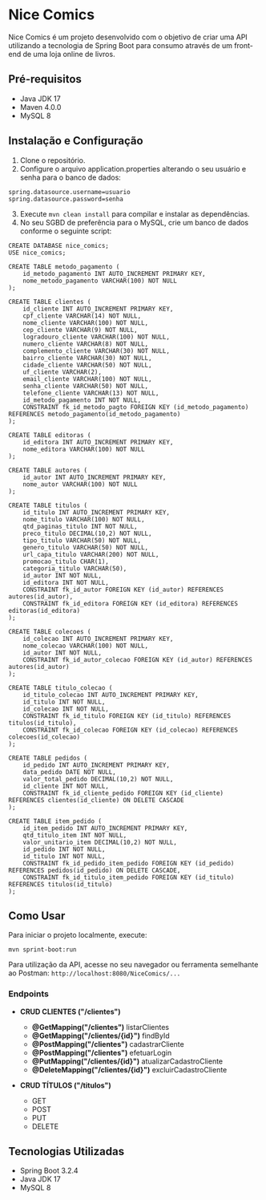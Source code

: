 # Nice Comics
Nice Comics é um projeto desenvolvido com o objetivo de criar uma API utilizando a tecnologia de Spring Boot para consumo através de um front-end de uma loja online de livros.

## Pré-requisitos
- Java JDK 17
- Maven 4.0.0
- MySQL 8

## Instalação e Configuração
1. Clone o repositório.
2. Configure o arquivo application.properties alterando o seu usuário e senha para o banco de dados:
```
spring.datasource.username=usuario
spring.datasource.password=senha
```
3. Execute `mvn clean install` para compilar e instalar as dependências.
4. No seu SGBD de preferência para o MySQL, crie um banco de dados conforme o seguinte script:

```
CREATE DATABASE nice_comics;
USE nice_comics;

CREATE TABLE metodo_pagamento (
	id_metodo_pagamento INT AUTO_INCREMENT PRIMARY KEY,
    nome_metodo_pagamento VARCHAR(100) NOT NULL
);

CREATE TABLE clientes (
	id_cliente INT AUTO_INCREMENT PRIMARY KEY,
    cpf_cliente VARCHAR(14) NOT NULL,
    nome_cliente VARCHAR(100) NOT NULL,
    cep_cliente VARCHAR(9) NOT NULL,
    logradouro_cliente VARCHAR(100) NOT NULL,
    numero_cliente VARCHAR(8) NOT NULL,
    complemento_cliente VARCHAR(30) NOT NULL,
    bairro_cliente VARCHAR(30) NOT NULL,
    cidade_cliente VARCHAR(50) NOT NULL,
    uf_cliente VARCHAR(2),
	email_cliente VARCHAR(100) NOT NULL,
    senha_cliente VARCHAR(50) NOT NULL,
	telefone_cliente VARCHAR(13) NOT NULL,
    id_metodo_pagamento INT NOT NULL,
    CONSTRAINT fk_id_metodo_pagto FOREIGN KEY (id_metodo_pagamento) REFERENCES metodo_pagamento(id_metodo_pagamento)
);

CREATE TABLE editoras (
	id_editora INT AUTO_INCREMENT PRIMARY KEY,
    nome_editora VARCHAR(100) NOT NULL
);

CREATE TABLE autores (
	id_autor INT AUTO_INCREMENT PRIMARY KEY,
    nome_autor VARCHAR(100) NOT NULL
);

CREATE TABLE titulos (
	id_titulo INT AUTO_INCREMENT PRIMARY KEY,
    nome_titulo VARCHAR(100) NOT NULL,
    qtd_paginas_titulo INT NOT NULL,
    preco_titulo DECIMAL(10,2) NOT NULL,
    tipo_titulo VARCHAR(50) NOT NULL,
    genero_titulo VARCHAR(50) NOT NULL,
    url_capa_titulo VARCHAR(200) NOT NULL,
    promocao_titulo CHAR(1),
    categoria_titulo VARCHAR(50),
    id_autor INT NOT NULL,
    id_editora INT NOT NULL,
    CONSTRAINT fk_id_autor FOREIGN KEY (id_autor) REFERENCES autores(id_autor),
    CONSTRAINT fk_id_editora FOREIGN KEY (id_editora) REFERENCES editoras(id_editora)
);

CREATE TABLE colecoes (
	id_colecao INT AUTO_INCREMENT PRIMARY KEY,
    nome_colecao VARCHAR(100) NOT NULL,
    id_autor INT NOT NULL,
    CONSTRAINT fk_id_autor_colecao FOREIGN KEY (id_autor) REFERENCES autores(id_autor)
);

CREATE TABLE titulo_colecao (
	id_titulo_colecao INT AUTO_INCREMENT PRIMARY KEY,
    id_titulo INT NOT NULL,
    id_colecao INT NOT NULL,
    CONSTRAINT fk_id_titulo FOREIGN KEY (id_titulo) REFERENCES titulos(id_titulo),
    CONSTRAINT fk_id_colecao FOREIGN KEY (id_colecao) REFERENCES colecoes(id_colecao)
);

CREATE TABLE pedidos (
	id_pedido INT AUTO_INCREMENT PRIMARY KEY,
    data_pedido DATE NOT NULL,
    valor_total_pedido DECIMAL(10,2) NOT NULL,
    id_cliente INT NOT NULL,
	CONSTRAINT fk_id_cliente_pedido FOREIGN KEY (id_cliente) REFERENCES clientes(id_cliente) ON DELETE CASCADE
);

CREATE TABLE item_pedido (
	id_item_pedido INT AUTO_INCREMENT PRIMARY KEY,
    qtd_titulo_item INT NOT NULL,
    valor_unitario_item DECIMAL(10,2) NOT NULL,
    id_pedido INT NOT NULL,
    id_titulo INT NOT NULL,
    CONSTRAINT fk_id_pedido_item_pedido FOREIGN KEY (id_pedido) REFERENCES pedidos(id_pedido) ON DELETE CASCADE,
    CONSTRAINT fk_id_titulo_item_pedido FOREIGN KEY (id_titulo) REFERENCES titulos(id_titulo)
);
```
## Como Usar
Para iniciar o projeto localmente, execute:
```
mvn sprint-boot:run
```
Para utilização da API, acesse no seu navegador ou ferramenta semelhante ao Postman: `http://localhost:8080/NiceComics/...`

### Endpoints

- **CRUD CLIENTES ("/clientes")**
    - **@GetMapping("/clientes")** listarClientes 
    - **@GetMapping("/clientes/{id}")** findById 
    - **@PostMapping("/clientes")** cadastrarCliente 
    - **@PostMapping("/clientes")** efetuarLogin 
    - **@PutMapping("/clientes/{id}")** atualizarCadastroCliente
    - **@DeleteMapping("/clientes/{id}")** excluirCadastroCliente

- **CRUD TÍTULOS ("/titulos")**
    - GET
    - POST
    - PUT
    - DELETE

## Tecnologias Utilizadas
- Spring Boot 3.2.4
- Java JDK 17
- MySQL 8

